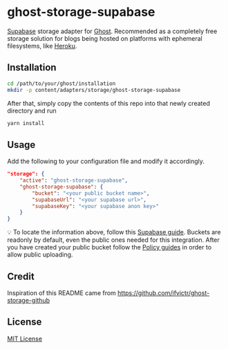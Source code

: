# ghost-storage-supabase

[Supabase](https://supabase.io) storage adapter for [Ghost](https://ghost.org). Recommended as a completely free storage solution for blogs being hosted on platforms with ephemeral filesystems, like [Heroku](https://heroku.com).

## Installation

```bash
cd /path/to/your/ghost/installation
mkdir -p content/adapters/storage/ghost-storage-supabase
```

After that, simply copy the contents of this repo into that newly created directory and run 

```bash
yarn install
```

## Usage

Add the following to your configuration file and modify it accordingly.

```json
"storage": {
    "active": "ghost-storage-supabase",
    "ghost-storage-supabase": {
        "bucket": "<your public bucket name>",
        "supabaseUrl": "<your supabase url>",
        "supabaseKey": "<your supabase anon key>"
    }
}
```

💡 To locate the information above, follow this [Supabase guide](https://supabase.io/docs/guides/api#api-url-and-keys). Buckets are readonly by default, even the public ones needed for this integration. After you have created your public bucket follow the [Policy guides](https://supabase.io/docs/guides/storage#policy-examples) in order to allow public uploading.

## Credit

Inspiration of this README came from https://github.com/ifvictr/ghost-storage-github

## License

[MIT License](LICENSE)
